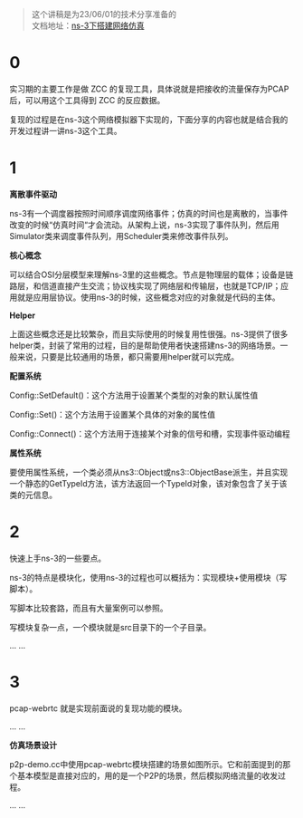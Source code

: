 > 这个讲稿是为23/06/01的技术分享准备的  
文档地址：[ns-3下搭建网络仿真](https://rg975ojk5z.feishu.cn/wiki/HpG6wgn5OiRHixkbLiBckksMn0e)

# 0

实习期的主要工作是做 ZCC 的复现工具，具体说就是把接收的流量保存为PCAP后，可以用这个工具得到 ZCC 的反应数据。

复现的过程是在ns-3这个网络模拟器下实现的，下面分享的内容也就是结合我的开发过程讲一讲ns-3这个工具。

# 1

**离散事件驱动**

ns-3有一个调度器按照时间顺序调度网络事件；仿真的时间也是离散的，当事件改变的时候“仿真时间“才会流动。从架构上说，ns-3实现了事件队列，然后用Simulator类来调度事件队列，用Scheduler类来修改事件队列。

**核心概念**

可以结合OSI分层模型来理解ns-3里的这些概念。节点是物理层的载体；设备是链路层，和信道直接产生交流；协议栈实现了网络层和传输层，也就是TCP/IP；应用就是应用层协议。使用ns-3的时候，这些概念对应的对象就是代码的主体。

**Helper**

上面这些概念还是比较繁杂，而且实际使用的时候复用性很强。ns-3提供了很多helper类，封装了常用的过程，目的是帮助使用者快速搭建ns-3的网络场景。一般来说，只要是比较通用的场景，都只需要用helper就可以完成。

**配置系统**


Config::SetDefault()：这个方法用于设置某个类型的对象的默认属性值

Config::Set()：这个方法用于设置某个具体的对象的属性值

Config::Connect()：这个方法用于连接某个对象的信号和槽，实现事件驱动编程

**属性系统**

要使用属性系统，一个类必须从ns3::Object或ns3::ObjectBase派生，并且实现一个静态的GetTypeId方法，该方法返回一个TypeId对象，该对象包含了关于该类的元信息。

# 2

快速上手ns-3的一些要点。

ns-3的特点是模块化，使用ns-3的过程也可以概括为：实现模块+使用模块（写脚本）。

写脚本比较套路，而且有大量案例可以参照。

写模块复杂一点，一个模块就是src目录下的一个子目录。

... ...

# 3

pcap-webrtc 就是实现前面说的复现功能的模块。
 
... ...

**仿真场景设计**

p2p-demo.cc中使用pcap-webrtc模块搭建的场景如图所示。它和前面提到的那个基本模型是直接对应的，用的是一个P2P的场景，然后模拟网络流量的收发过程。

... ...